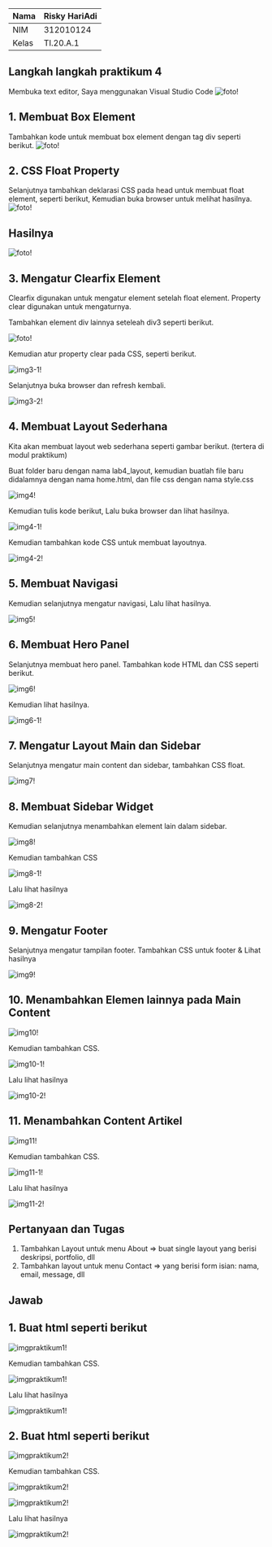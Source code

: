 | Nama      | Risky HariAdi|
| ----------- | ----------- |
| NIM     | 312010124       |
| Kelas   | TI.20.A.1        |

## Langkah langkah praktikum 4
Membuka text editor, Saya menggunakan Visual Studio Code
![foto!](foto/1.png)

## 1. Membuat Box Element
Tambahkan kode untuk membuat box element dengan tag div seperti berikut.
![foto!](foto/22.png)

## 2. CSS Float Property
Selanjutnya tambahkan deklarasi CSS pada head untuk membuat float element, seperti berikut,
Kemudian buka browser untuk melihat hasilnya.
![foto!](foto/3.png)
## Hasilnya 
![foto!](foto/hasil.png)

## 3. Mengatur Clearfix Element
Clearfix digunakan untuk mengatur element setelah float element. Property clear digunakan untuk mengaturnya.

Tambahkan element div lainnya seteleah div3 seperti berikut.

![foto!](foto/4.png)

Kemudian atur property clear pada CSS, seperti berikut.

![img3-1!](assets/img/3/3-1.png)

Selanjutnya buka browser dan refresh kembali.

![img3-2!](assets/img/3/3-2.png)

## 4. Membuat Layout Sederhana
Kita akan membuat layout web sederhana seperti gambar berikut. (tertera di modul praktikum)

Buat folder baru dengan nama lab4_layout, kemudian buatlah file baru didalamnya dengan nama home.html, dan file css dengan nama style.css

![img4!](assets/img/4/4.png)

Kemudian tulis kode berikut, Lalu buka browser dan lihat hasilnya.

![img4-1!](assets/img/4/4-1.png)

Kemudian tambahkan kode CSS untuk membuat layoutnya.

![img4-2!](assets/img/4/4-2.png)

## 5. Membuat Navigasi
Kemudian selanjutnya mengatur navigasi, Lalu lihat hasilnya.

![img5!](assets/img/5/5.png)

## 6. Membuat Hero Panel
Selanjutnya membuat hero panel. Tambahkan kode HTML dan CSS seperti berikut.

![img6!](assets/img/6/6.png)

Kemudian lihat hasilnya.

![img6-1!](assets/img/6/6-1.png)

## 7. Mengatur Layout Main dan Sidebar
Selanjutnya mengatur main content dan sidebar, tambahkan CSS float.

![img7!](assets/img/7/7.png)

## 8. Membuat Sidebar Widget
Kemudian selanjutnya menambahkan element lain dalam sidebar.

![img8!](assets/img/8/8.png)

Kemudian tambahkan CSS

![img8-1!](assets/img/8/8-1.png)

Lalu lihat hasilnya

![img8-2!](assets/img/8/8-2.png)

## 9. Mengatur Footer
Selanjutnya mengatur tampilan footer. Tambahkan CSS untuk footer & Lihat hasilnya

![img9!](assets/img/9/9.png)

## 10. Menambahkan Elemen lainnya pada Main Content

![img10!](assets/img/10/10.png)

Kemudian tambahkan CSS.

![img10-1!](assets/img/10/10-1.png)

Lalu lihat hasilnya

![img10-2!](assets/img/10/10-2.png)

## 11. Menambahkan Content Artikel

![img11!](assets/img/11/11.png)

Kemudian tambahkan CSS.

![img11-1!](assets/img/11/11-1.png)

Lalu lihat hasilnya

![img11-2!](assets/img/11/11-2.png)

## Pertanyaan dan Tugas
1. Tambahkan Layout untuk menu About
=> buat single layout yang berisi deskripsi, portfolio, dll
2. Tambahkan layout untuk menu Contact
=> yang berisi form isian: nama, email, message, dll

## Jawab
## 1. Buat html seperti berikut

![imgpraktikum1!](assets/img/praktikum/1.png)

Kemudian tambahkan CSS.

![imgpraktikum1!](assets/img/praktikum/1-1.png)

Lalu lihat hasilnya

![imgpraktikum1!](assets/img/praktikum/1-2.png)

## 2. Buat html seperti berikut

![imgpraktikum2!](assets/img/praktikum/2.png)

Kemudian tambahkan CSS.

![imgpraktikum2!](assets/img/praktikum/2-1.png)

![imgpraktikum2!](assets/img/praktikum/2-2.png)

Lalu lihat hasilnya

![imgpraktikum2!](assets/img/praktikum/2-3.png)


